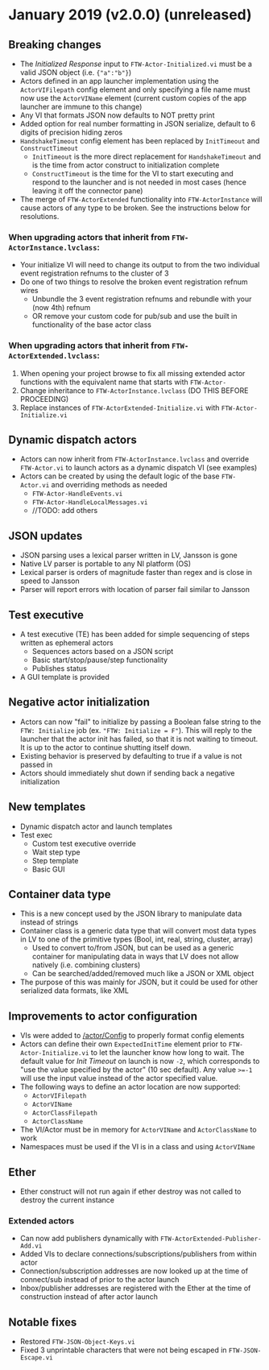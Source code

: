 # January 2019 (v2.0.0) (unreleased)

## Breaking changes
* The *Initialized Response* input to `FTW-Actor-Initialized.vi` must be a valid JSON object (i.e. `{"a":"b"}`)
* Actors defined in an app launcher implementation using the `ActorVIFilepath` config element and only specifying a file name must now use the `ActorVIName` element (current custom copies of the app launcher are immune to this change)
* Any VI that formats JSON now defaults to NOT pretty print
* Added option for real number formatting in JSON serialize, default to 6 digits of precision hiding zeros
* `HandshakeTimeout` config element has been replaced by `InitTimeout` and `ConstructTimeout`
    * `InitTimeout` is the more direct replacement for `HandshakeTimeout` and is the time from actor construct to initialization complete
    * `ConstructTimeout` is the time for the VI to start executing and respond to the launcher and is not needed in most cases (hence leaving it off the connector pane)
* The merge of `FTW-ActorExtended` functionality into `FTW-ActorInstance` will cause actors of any type to be broken. See the instructions below for resolutions.

### When upgrading actors that inherit from **`FTW-ActorInstance.lvclass`**:
* Your initialize VI will need to change its output to from the two individual event registration refnums to the cluster of 3
* Do one of two things to resolve the broken event registration refnum wires
    * Unbundle the 3 event registration refnums and rebundle with your (now 4th) refnum
    * OR remove your custom code for pub/sub and use the built in functionality of the base actor class

### When upgrading actors that inherit from **`FTW-ActorExtended.lvclass`**:
1. When opening your project browse to fix all missing extended actor functions with the equivalent name that starts with `FTW-Actor-`
1. Change inheritance to `FTW-ActorInstance.lvclass` (DO THIS BEFORE PROCEEDING)
1. Replace instances of `FTW-ActorExtended-Initialize.vi` with `FTW-Actor-Initialize.vi`

## Dynamic dispatch actors
* Actors can now inherit from `FTW-ActorInstance.lvclass` and override `FTW-Actor.vi` to launch actors as a dynamic dispatch VI (see examples)
* Actors can be created by using the default logic of the base `FTW-Actor.vi` and overriding methods as needed
    * `FTW-Actor-HandleEvents.vi`
    * `FTW-Actor-HandleLocalMessages.vi`
    * //TODO: add others

## JSON updates
* JSON parsing uses a lexical parser written in LV, Jansson is gone
* Native LV parser is portable to any NI platform (OS)
* Lexical parser is orders of magnitude faster than regex and is close in speed to Jansson
* Parser will report errors with location of parser fail similar to Jansson

## Test executive
* A test executive (TE) has been added for simple sequencing of steps written as ephemeral actors
    * Sequences actors based on a JSON script
    * Basic start/stop/pause/step functionality
    * Publishes status
* A GUI template is provided

## Negative actor initialization
* Actors can now "fail" to initialize by passing a Boolean false string to the `FTW: Initialize` job (ex. `"FTW: Initialize = F"`). This will reply to the launcher that the actor init has failed, so that it is not waiting to timeout. It is up to the actor to continue shutting itself down.
* Existing behavior is preserved by defaulting to true if a value is not passed in
* Actors should immediately shut down if sending back a negative initialization

## New templates
* Dynamic dispatch actor and launch templates
* Test exec
    * Custom test executive override
    * Wait step type
    * Step template
    * Basic GUI

## Container data type
* This is a new concept used by the JSON library to manipulate data instead of strings
* Container class is a generic data type that will convert most data types in LV to one of the primitive types (Bool, int, real, string, cluster, array)
    * Used to convert to/from JSON, but can be used as a generic container for manipulating data in ways that LV does not allow natively (i.e. combining clusters)
    * Can be searched/added/removed much like a JSON or XML object
* The purpose of this was mainly for JSON, but it could be used for other serialized data formats, like XML

## Improvements to actor configuration
* VIs were added to [/actor/Config](../../source/actor/Config) to properly format config elements
* Actors can define their own `ExpectedInitTime` element prior to `FTW-Actor-Initialize.vi` to let the launcher know how long to wait. The default value for *Init Timeout* on launch is now `-2`, which corresponds to "use the value specified by the actor" (10 sec default). Any value `>=-1` will use the input value instead of the actor specified value.
* The following ways to define an actor location are now supported: 
    * `ActorVIFilepath`
    * `ActorVIName`
    * `ActorClassFilepath`
    * `ActorClassName`
* The VI/Actor must be in memory for `ActorVIName` and `ActorClassName` to work
* Namespaces must be used if the VI is in a class and using `ActorVIName`

## Ether
* Ether construct will not run again if ether destroy was not called to destroy the current instance

### Extended actors
* Can now add publishers dynamically with `FTW-ActorExtended-Publisher-Add.vi`
* Added VIs to declare connections/subscriptions/publishers from within actor
* Connection/subscription addresses are now looked up at the time of connect/sub instead of prior to the actor launch
* Inbox/publisher addresses are registered with the Ether at the time of construction instead of after actor launch

## Notable fixes
* Restored `FTW-JSON-Object-Keys.vi`
* Fixed 3 unprintable characters that were not being escaped in `FTW-JSON-Escape.vi`

